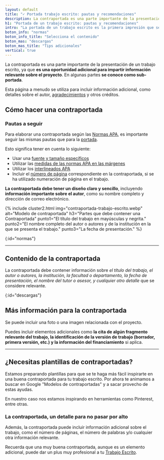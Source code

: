 ```yaml
---
layout: default
title: "✓ Portada trabajo escrito: pautas y recomendaciones"
description: La contraportada es una parte importante de la presentación de un trabajo escrito, ya que es una oportunidad adicional para impartir información 📃
h1: "Portada de un trabajo escrito: pautas y recomendaciones"
intro: "La portada de un trabajo escrito es la primera impresión que se tiene del mismo. Es por eso que es importante que esta tenga un diseño y formato adecuados."
boton_info: "normas"
boton_info_title: "Selecciona el contenido"
boton_mas: "descargas"
boton_mas_title: "Tips adicionales"
vertical: true
---
```

La contraportada es una parte importante de la presentación de un trabajo escrito, ya que **es una oportunidad adicional para impartir información relevante sobre el proyecto**. En algunas partes **se conoce como sub-portada**.

Esta página a menudo se utiliza para incluir información adicional, como detalles sobre el autor, [agradecimientos]({{'agradecimientos-trabajo-escrito'|relative_url}} "Agradecimientos trabajo escrito") y otros créditos.

## Cómo hacer una contraportada

### Pautas a seguir

Para elaborar una contraportada según las [Normas APA]({{'normas-apa'|relative_url}}), es importante seguir las mismas pautas que para la [portada]({{'portada-trabajo-escrito'|relative_url}}).

Esto significa tener en cuenta lo siguiente:

* Usar una [fuente y tamaño específicos]({{'textos-y-fuentes-trabajo-escrito'|relative_url}} "Textos de un trabajo escrito")
* Utilizar las [medidas de las normas APA en las márgenes]({{'normas-apa/margenes-normas-apa.md'|relative_url}} "Margenes Normas APA")
* Utilizar los [interlineados APA]({{'normas-apa/interlineado-normas-apa.md'|relative_url}} "Interlineados Normas APA")
* Incluir el [número de página]({{'numeracion-trabajo-escrito'|relative_url}} "Numeración") correspondiente en la contraportada, si se ha utilizado numeración de página en el trabajo.

**La contraportada debe tener un diseño claro y sencillo**, incluyendo **información importante sobre el autor**, como su nombre completo y dirección de correo electrónico.

{% include cluster2.html img="contraportada-trabajo-escrito.webp" alt="Modelo de contraportada" h3="Partes que debe contener una Contraportada" punto1="El título del trabajo en mayúsculas y negrita." punto2="El nombre completo del autor o autores y de la institución en la que se presenta el trabajo." punto3="La fecha de presentación." %}
<!-- Anclaje para que la barra fijada no cubra el siguiente subtítulo -->
{:id="normas"}

-----

## Contenido de la contraportada

La contraportada debe contener información sobre *el título del trabajo, el autor o autores, la institución, la facultad o departamento, la fecha de presentación, el nombre del tutor o asesor, y cualquier otro detalle* que se considere relevante.
<!-- Anclaje para que la barra fijada no cubra el siguiente subtítulo -->
{:id="descargas"}

## Más información para la contraportada

Se puede incluir una foto o una imagen relacionada con el proyecto.

Puedes incluir elementos adicionales como **la cita de algún fragmento relevante del trabajo, la identificación de la versión de trabajo (borrador, primera versión, etc.) y la información del financiamiento** si aplica.

----

## ¿Necesitas plantillas de contraportadas?

Estamos preparando plantillas para que se te haga más fácil inspirarte en una buena contraportada para tu trabajo escrito. Por ahora te animamos a buscar en Google "Modelos de contraportadas" y a sacar provecho de estas ayudas.

En nuestro caso nos estamos inspirando en herramientas como Pinterest, entre otras.

### La contraportada, un detalle para no pasar por alto

Además, la contraportada puede incluir información adicional sobre el trabajo, como el número de páginas, el número de palabras y/o cualquier otra información relevante.

Recuerda que una muy buena contraportada, aunque es un elemento adicional, puede dar un plus muy profesional a tu [Trabajo Escrito](/).
